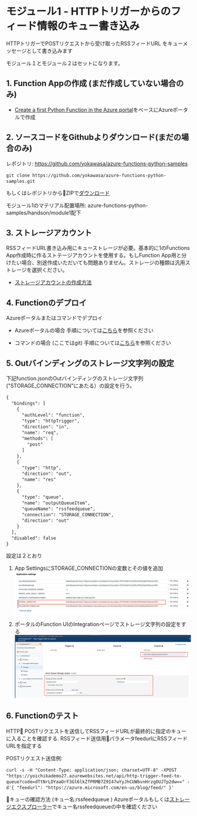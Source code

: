 # モジュール1 - HTTPトリガーからのフィード情報のキュー書き込み

HTTPトリガーでPOSTリクエストから受け取ったRSSフィードURL をキューメッセージとして書き込みます

モジュール１とモジュール２はセットになります。

## 1. Function Appの作成 (まだ作成していない場合のみ)

* [Create a first Python Function in the Azure portal](https://github.com/yokawasa/azure-functions-python-samples/blob/master/docs/create-function-app-in-azure-portal.md)をベースにAzureポータルで作成

## 2. ソースコードをGithubよりダウンロード(まだの場合のみ)
レポジトリ: https://github.com/yokawasa/azure-functions-python-samples

```
git clone https://github.com/yokawasa/azure-functions-python-samples.git
```
もしくはレポジトリからZIPで[ダウンロード](https://github.com/yokawasa/azure-functions-python-samples/archive/master.zip)

モジュール1のマテリアル配置場所: azure-functions-python-samples/handson/module1配下

## 3. ストレージアカウント

RSSフィードURL書き込み用にキューストレージが必要。基本的に1のFunctions App作成時に作るストテージアカウントを使用する。もしFunction App用と分けたい場合、別途作成いただいても問題ありません。ストレージの種類は汎用ストレージを選択ください。

* [ストレージアカウントの作成方法](https://docs.microsoft.com/ja-jp/azure/storage/common/storage-create-storage-account#create-a-storage-account)

## 4. Functionのデプロイ

Azureポータルまたはコマンドでデプロイ

* Azureポータルの場合
手順については[こちら](../../docs/create-function-app-in-azure-portal.md)を参照ください

* コマンドの場合 (ここではgit)
手順については[こちら](../../docs/local-git-deployment_ja.md)を参照ください

## 5. Outバインディングのストレージ文字列の設定

下記function.jsonのOutバインディングのストレージ文字列("STORAGE_CONNECTION"にあたる）の設定を行う。 

```
{
  "bindings": [
    {
      "authLevel": "function",
      "type": "httpTrigger",
      "direction": "in",
      "name": "req",
      "methods": [
        "post"
      ]
    },
    {
      "type": "http",
      "direction": "out",
      "name": "res"
    },
    {
      "type": "queue",
      "name": "outputQueueItem",
      "queueName": "rssfeedqueue",
      "connection": "STORAGE_CONNECTION",
      "direction": "out"
    }
  ],
  "disabled": false
}
```

設定は２とおり

1. App SettingsにSTORAGE_CONNECTIONの変数とその値を追加
![](../../img/handson-mod1-appsetting.png)

2. ポータルのFunction UIのIntegrationページでストレージ文字列の設定をする
![](../../img/handson-mod1-integration.png)

## 6. Functionのテスト

HTTP POSTリクエストを送信してRSSフィードURLが最終的に指定のキューに入ることを確認する. RSSフィード送信用パラメータfeedurlにRSSフィードURLを指定する

POSTリクエスト送信例:
```
curl -s -H "Content-Type: application/json; charset=UTF-8" -XPOST "https://yoichikademo27.azurewebsites.net/api/http-trigger-feed-to-queue?code=dTtNrLDYaaOrF3Gl6lkZfPRMB7Z9I47wYyJhCUWbvnHrzgOUJTp2dw==" -d'{ "feedurl": "https://azure.microsoft.com/en-us/blog/feed/" }'
```

キューの確認方法 (キュー名:rssfeedqueue )
Azureポータルもしくは[ストレージエクスプローラー](https://azure.microsoft.com/ja-jp/features/storage-explorer/)でキュー名rssfeedqueueの中を確認ください